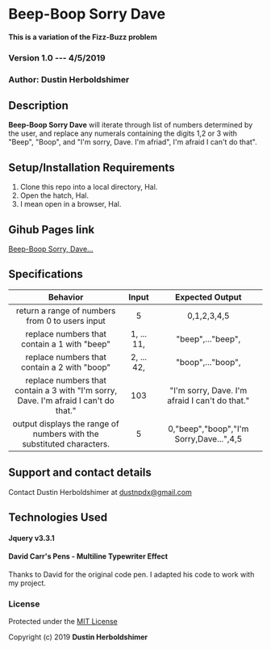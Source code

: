 # Beep-Boop Sorry Dave

#### This is a variation of the Fizz-Buzz problem

### Version 1.0 --- 4/5/2019

### Author: Dustin Herboldshimer

## Description

**Beep-Boop Sorry Dave** will iterate through list of numbers determined by the user,
and replace any numerals containing the digits 1,2 or 3 with "Beep", "Boop",
and "I'm sorry, Dave.  I'm afriad", I'm afraid I can't do that".


## Setup/Installation Requirements

1.  Clone this repo into a local directory, Hal.
2.  Open the hatch, Hal.
3.  I mean open in a browser, Hal.

## Gihub Pages link

<a href="https://duherb.github.io/Beep-Boop/">Beep-Boop Sorry, Dave...</a>

## Specifications

|                                       Behavior                                       |    Input   |                 Expected Output                |
|:------------------------------------------------------------------------------------:|:----------:|:----------------------------------------------:|
| return a range of numbers from 0 to users input                                     | 5          | 0,1,2,3,4,5                                    |
| replace numbers that contain a 1 with "beep"                                         | 1, ... 11, | "beep",..."beep",                              |
| replace numbers that contain a 2 with "boop"                                         | 2, ... 42, | "boop",..."boop",                              |
| replace numbers that contain a 3 with "I'm sorry, Dave. I'm afraid I can't do that." | 103        | "I'm sorry, Dave. I'm afraid I can't do that." |
| output displays the range of numbers with the substituted  characters.               | 5          | 0,"beep","boop","I'm Sorry,Dave...",4,5        |


## Support and contact details

Contact Dustin Herboldshimer at dustnpdx@gmail.com

## Technologies Used

#### Jquery v3.3.1

#### David Carr's Pens - Multiline Typewriter Effect
Thanks to David for the original code pen.  I adapted his code to work with my project.

### License

Protected under the <a href="https://opensource.org/licenses/MIT">MIT License</a>

Copyright (c) 2019 **Dustin Herboldshimer**
